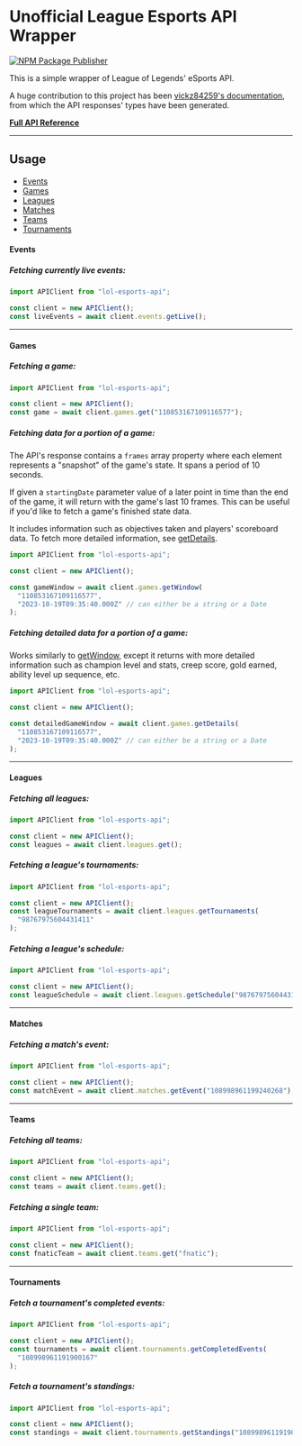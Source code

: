 # Unofficial League Esports API Wrapper

[![NPM Package Publisher](https://github.com/Viriatto/lol-esports-api/actions/workflows/npm-publish.yml/badge.svg)](https://github.com/Viriatto/lol-esports-api/actions/workflows/npm-publish.yml)

This is a simple wrapper of League of Legends' eSports API.

A huge contribution to this project has been [vickz84259's documentation](https://vickz84259.github.io/lolesports-api-docs/), from which the API responses' types have been generated.

**[Full API Reference](https://github.com/Viriatto/lol-esports-api/blob/master/docs/modules.md)**

---

## Usage

- [Events](#events)
- [Games](#games)
- [Leagues](#leagues)
- [Matches](#matches)
- [Teams](#teams)
- [Tournaments](#tournaments)

#### Events

##### Fetching currently live events:

```ts
import APIClient from "lol-esports-api";

const client = new APIClient();
const liveEvents = await client.events.getLive();
```

---

#### Games

##### Fetching a game:

```ts
import APIClient from "lol-esports-api";

const client = new APIClient();
const game = await client.games.get("110853167109116577");
```

##### Fetching data for a portion of a game:

The API's response contains a `frames` array property where each element represents a "snapshot" of the game's state. It spans a period of 10 seconds.

If given a `startingDate` parameter value of a later point in time than the end of the game, it will return with the game's last 10 frames. This can be useful if you'd like to fetch a game's finished state data.

It includes information such as objectives taken and players' scoreboard data. To fetch more detailed information, see [getDetails](#fetching-detailed-data-for-a-portion-of-a-game).

```ts
import APIClient from "lol-esports-api";

const client = new APIClient();

const gameWindow = await client.games.getWindow(
  "110853167109116577",
  "2023-10-19T09:35:40.000Z" // can either be a string or a Date
);
```

##### Fetching **detailed** data for a portion of a game:

Works similarly to [getWindow](#fetching-data-for-a-portion-of-a-game), except it returns with more detailed information such as champion level and stats, creep score, gold earned, ability level up sequence, etc.

```ts
import APIClient from "lol-esports-api";

const client = new APIClient();

const detailedGameWindow = await client.games.getDetails(
  "110853167109116577",
  "2023-10-19T09:35:40.000Z" // can either be a string or a Date
);
```

---

#### Leagues

##### Fetching all leagues:

```ts
import APIClient from "lol-esports-api";

const client = new APIClient();
const leagues = await client.leagues.get();
```

##### Fetching a league's tournaments:

```ts
import APIClient from "lol-esports-api";

const client = new APIClient();
const leagueTournaments = await client.leagues.getTournaments(
  "98767975604431411"
);
```

##### Fetching a league's schedule:

```ts
import APIClient from "lol-esports-api";

const client = new APIClient();
const leagueSchedule = await client.leagues.getSchedule("98767975604431411");
```

---

#### Matches

##### Fetching a match's event:

```ts
import APIClient from "lol-esports-api";

const client = new APIClient();
const matchEvent = await client.matches.getEvent("108998961199240268");
```

---

#### Teams

##### Fetching all teams:

```ts
import APIClient from "lol-esports-api";

const client = new APIClient();
const teams = await client.teams.get();
```

##### Fetching a single team:

```ts
import APIClient from "lol-esports-api";

const client = new APIClient();
const fnaticTeam = await client.teams.get("fnatic");
```

---

#### Tournaments

##### Fetch a tournament's completed events:

```ts
import APIClient from "lol-esports-api";

const client = new APIClient();
const tournaments = await client.tournaments.getCompletedEvents(
  "108998961191900167"
);
```

##### Fetch a tournament's standings:

```ts
import APIClient from "lol-esports-api";

const client = new APIClient();
const standings = await client.tournaments.getStandings("108998961191900167");
```
